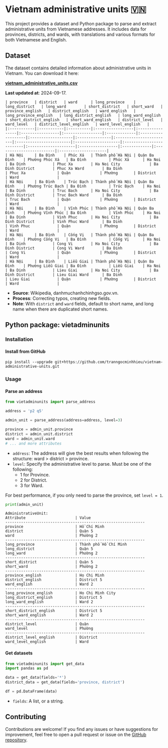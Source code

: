 # Vietnam administrative units 🇻🇳

This project provides a dataset and Python package to parse and extract administrative units from Vietnamese addresses. It includes data for provinces, districts, and wards, with translations and various formats for both Vietnamese and English.

## Dataset
The dataset contains detailed information about administrative units in Vietnam. You can download it here:

[**vietnam_administrative_units.csv**](https://github.com/tranngocminhhieu/vietnam-administrative-units/blob/main/data/output/vietnam_administrative_units.csv)

**Last updated at**: 2024-09-17.
```text
| province   | district   | ward      | long_province    | long_district   | long_ward        | short_district   | short_ward   | province_english   | district_english   | ward_english   | long_province_english   | long_district_english   | long_ward_english   | short_district_english   | short_ward_english   | district_level   | ward_level   | district_level_english   | ward_level_english   |
|:-----------|:-----------|:----------|:-----------------|:----------------|:-----------------|:-----------------|:-------------|:-------------------|:-------------------|:---------------|:------------------------|:------------------------|:--------------------|:-------------------------|:---------------------|:-----------------|:-------------|:-------------------------|:---------------------|
| Hà Nội     | Ba Đình    | Phúc Xá   | Thành phố Hà Nội | Quận Ba Đình    | Phường Phúc Xá   | Ba Đình          | Phúc Xá      | Ha Noi             | Ba Dinh            | Phuc Xa        | Ha Noi City             | Ba Dinh District        | Phuc Xa Ward        | Ba Dinh                  | Phuc Xa              | Quận             | Phường       | District                 | Ward                 |
| Hà Nội     | Ba Đình    | Trúc Bạch | Thành phố Hà Nội | Quận Ba Đình    | Phường Trúc Bạch | Ba Đình          | Trúc Bạch    | Ha Noi             | Ba Dinh            | Truc Bach      | Ha Noi City             | Ba Dinh District        | Truc Bach Ward      | Ba Dinh                  | Truc Bach            | Quận             | Phường       | District                 | Ward                 |
| Hà Nội     | Ba Đình    | Vĩnh Phúc | Thành phố Hà Nội | Quận Ba Đình    | Phường Vĩnh Phúc | Ba Đình          | Vĩnh Phúc    | Ha Noi             | Ba Dinh            | Vinh Phuc      | Ha Noi City             | Ba Dinh District        | Vinh Phuc Ward      | Ba Dinh                  | Vinh Phuc            | Quận             | Phường       | District                 | Ward                 |
| Hà Nội     | Ba Đình    | Cống Vị   | Thành phố Hà Nội | Quận Ba Đình    | Phường Cống Vị   | Ba Đình          | Cống Vị      | Ha Noi             | Ba Dinh            | Cong Vi        | Ha Noi City             | Ba Dinh District        | Cong Vi Ward        | Ba Dinh                  | Cong Vi              | Quận             | Phường       | District                 | Ward                 |
| Hà Nội     | Ba Đình    | Liễu Giai | Thành phố Hà Nội | Quận Ba Đình    | Phường Liễu Giai | Ba Đình          | Liễu Giai    | Ha Noi             | Ba Dinh            | Lieu Giai      | Ha Noi City             | Ba Dinh District        | Lieu Giai Ward      | Ba Dinh                  | Lieu Giai            | Quận             | Phường       | District                 | Ward                 |
```


- **Source**: Wikipedia, danhmuchanhchinhgso.gov.vn.
- **Process**: Correcting typos, creating new fields.
- **Note**: With `district` and `ward` fields, default to short name, and long name when there are duplicated short names.

## Python package: vietadminunits

### Installation
#### Install from GitHub
```shell
pip install --upgrade git+https://github.com/tranngocminhhieu/vietnam-administrative-units.git
```

### Usage

#### Parse an address

```python
from vietadminunits import parse_address

address = 'p2 q5'

admin_unit = parse_address(address=address, level=3)

province = admin_unit.province
district = admin_unit.district
ward = admin_unit.ward
# ... and more attributes
```

- `address`: The address will give the best results when following the structure: ward > district > province.
- `level`: Specify the administrative level to parse. Must be one of the following:
  - 1 for Province.
  - 2 for District.
  - 3 for Ward. 

For best performance, if you only need to parse the province, set `level = 1`.

```python
print(admin_unit)
```

```text
AdministrativeUnit:
Attribute                      | Value                         
--------------------------------------------------------------
province                       | Hồ Chí Minh                   
district                       | Quận 5                        
ward                           | Phường 2                      
--------------------------------------------------------------
long_province                  | Thành phố Hồ Chí Minh         
long_district                  | Quận 5                        
long_ward                      | Phường 2                      
--------------------------------------------------------------
short_district                 | Quận 5                        
short_ward                     | Phường 2                      
--------------------------------------------------------------
province_english               | Ho Chi Minh                   
district_english               | District 5                    
ward_english                   | Ward 2                        
--------------------------------------------------------------
long_province_english          | Ho Chi Minh City              
long_district_english          | District 5                    
long_ward_english              | Ward 2                        
--------------------------------------------------------------
short_district_english         | District 5                    
short_ward_english             | Ward 2                        
--------------------------------------------------------------
district_level                 | Quận                          
ward_level                     | Phường                        
--------------------------------------------------------------
district_level_english         | District                      
ward_level_english             | Ward                          
```

#### Get datasets

```python
from vietadminunits import get_data
import pandas as pd

data = get_data(fields='*')
district_data = get_data(fields='province, district')

df = pd.DataFrame(data)
```

- `fields`: A list, or a string.

## Contributing
Contributions are welcome! If you find any issues or have suggestions for improvement, feel free to open a pull request or issue on the [GitHub repository](https://github.com/tranngocminhhieu/vietnam-administrative-units).